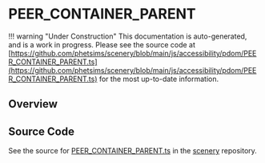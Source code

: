# PEER_CONTAINER_PARENT

!!! warning "Under Construction"
    This documentation is auto-generated, and is a work in progress. Please see the source code at
    [https://github.com/phetsims/scenery/blob/main/js/accessibility/pdom/PEER_CONTAINER_PARENT.ts](https://github.com/phetsims/scenery/blob/main/js/accessibility/pdom/PEER_CONTAINER_PARENT.ts) for the most up-to-date information.

## Overview





## Source Code

See the source for [PEER_CONTAINER_PARENT.ts](https://github.com/phetsims/scenery/blob/main/js/accessibility/pdom/PEER_CONTAINER_PARENT.ts) in the [scenery](https://github.com/phetsims/scenery) repository.
